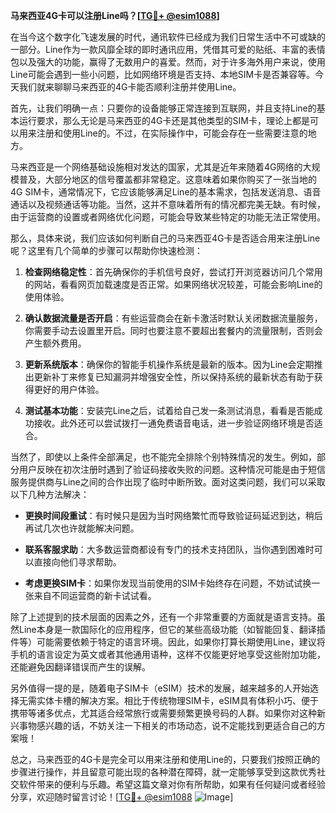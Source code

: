 **马来西亚4G卡可以注册Line吗？[[TG💪+ @esim1088](https://t.me/s/esim1088)]**

在当今这个数字化飞速发展的时代，通讯软件已经成为我们日常生活中不可或缺的一部分。Line作为一款风靡全球的即时通讯应用，凭借其可爱的贴纸、丰富的表情包以及强大的功能，赢得了无数用户的喜爱。然而，对于许多海外用户来说，使用Line可能会遇到一些小问题，比如网络环境是否支持、本地SIM卡是否兼容等。今天我们就来聊聊马来西亚的4G卡能否顺利注册并使用Line。

首先，让我们明确一点：只要你的设备能够正常连接到互联网，并且支持Line的基本运行要求，那么无论是马来西亚的4G卡还是其他类型的SIM卡，理论上都是可以用来注册和使用Line的。不过，在实际操作中，可能会存在一些需要注意的地方。

马来西亚是一个网络基础设施相对发达的国家，尤其是近年来随着4G网络的大规模普及，大部分地区的信号覆盖都非常稳定。这意味着如果你购买了一张当地的4G SIM卡，通常情况下，它应该能够满足Line的基本需求，包括发送消息、语音通话以及视频通话等功能。当然，这并不意味着所有的情况都完美无缺。有时候，由于运营商的设置或者网络优化问题，可能会导致某些特定的功能无法正常使用。

那么，具体来说，我们应该如何判断自己的马来西亚4G卡是否适合用来注册Line呢？这里有几个简单的步骤可以帮助你快速检测：

1. **检查网络稳定性**：首先确保你的手机信号良好，尝试打开浏览器访问几个常用的网站，看看网页加载速度是否正常。如果网络状况较差，可能会影响Line的使用体验。

2. **确认数据流量是否开启**：有些运营商会在新卡激活时默认关闭数据流量服务，你需要手动去设置里开启。同时也要注意不要超出套餐内的流量限制，否则会产生额外费用。

3. **更新系统版本**：确保你的智能手机操作系统是最新的版本。因为Line会定期推出更新补丁来修复已知漏洞并增强安全性，所以保持系统的最新状态有助于获得更好的用户体验。

4. **测试基本功能**：安装完Line之后，试着给自己发一条测试消息，看看是否能成功接收。此外还可以尝试拨打一通免费语音电话，进一步验证网络环境是否适合。

当然了，即使以上条件全部满足，也不能完全排除个别特殊情况的发生。例如，部分用户反映在初次注册时遇到了验证码接收失败的问题。这种情况可能是由于短信服务提供商与Line之间的合作出现了临时中断所致。面对这类问题，我们可以采取以下几种方法解决：

- **更换时间段重试**：有时候只是因为当时网络繁忙而导致验证码延迟到达，稍后再试几次也许就能解决问题。
  
- **联系客服求助**：大多数运营商都设有专门的技术支持团队，当你遇到困难时可以直接向他们寻求帮助。
  
- **考虑更换SIM卡**：如果你发现当前使用的SIM卡始终存在问题，不妨试试换一张来自不同运营商的新卡试试看。

除了上述提到的技术层面的因素之外，还有一个非常重要的方面就是语言支持。虽然Line本身是一款国际化的应用程序，但它的某些高级功能（如智能回复、翻译插件等）可能需要依赖于特定的语言环境。因此，如果你打算长期使用Line，建议将手机的语言设定为英文或者其他通用语种，这样不仅能更好地享受这些附加功能，还能避免因翻译错误而产生的误解。

另外值得一提的是，随着电子SIM卡（eSIM）技术的发展，越来越多的人开始选择无需实体卡槽的解决方案。相比于传统物理SIM卡，eSIM具有体积小巧、便于携带等诸多优点，尤其适合经常旅行或需要频繁更换号码的人群。如果你对这种新兴事物感兴趣的话，不妨关注一下相关的市场动态，说不定能找到更适合自己的方案哦！

总之，马来西亚的4G卡是完全可以用来注册和使用Line的，只要我们按照正确的步骤进行操作，并且留意可能出现的各种潜在障碍，就一定能够享受到这款优秀社交软件带来的便利与乐趣。希望这篇文章对你有所帮助，如果有任何疑问或者经验分享，欢迎随时留言讨论！[[TG💪+ @esim1088](https://t.me/s/esim1088) ![Image](https://i.postimg.cc/4NQfJmqS/Snipaste-2025-05-13-00-14-12.png)]